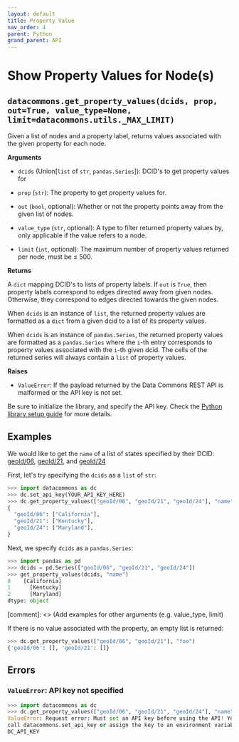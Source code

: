 ```yaml
---
layout: default
title: Property Value
nav_order: 4
parent: Python
grand_parent: API
---
```


# Show Property Values for Node(s)

## `datacommons.get_property_values(dcids, prop, out=True, value_type=None, limit=datacommons.utils._MAX_LIMIT)`

Given a list of nodes and a property label, returns values associated with the
given property for each node.

**Arguments**

*   `dcids` (Union[`list` of `str`, `pandas.Series`]): DCID's to get property values for

*   `prop` (`str`): The property to get property values for.

*   `out` (`bool`, optional): Whether or not the property points away from the given list of nodes.

*   `value_type` (`str`, optional): A type to filter returned property values by, only applicable if
    the value refers to a node.

*   `limit` (`int`, optional): The maximum number of property values returned per node, must be ≤ 500.

**Returns**

A `dict` mapping DCID's to lists of property labels. If `out` is `True`, then
property labels correspond to edges directed away from given nodes. Otherwise,
they correspond to edges directed towards the given nodes.

When `dcids` is an instance of `list`, the returned property values are
formatted as a `dict` from a given dcid to a list of its property values.

When `dcids` is an instance of `pandas.Series`, the returned property values
are formatted as a `pandas.Series` where the `i`-th entry corresponds to
property values associated with the `i`-th given dcid.  The cells of the
returned series will always contain a `list` of property values.

**Raises**

*   `ValueError`: If the payload returned by the Data Commons REST API is malformed or the API key is not set.

Be sure to initialize the library, and specify the API key. Check the [Python library setup guide](/api/python/) for more details.

## Examples

We would like to get the `name` of a list of states specified by their DCID:
[geoId/06](https://browser.datacommons.org/kg?dcid=geoId/06),
[geoId/21](https://browser.datacommons.org/kg?dcid=geoId/21), and
[geoId/24](https://browser.datacommons.org/kg?dcid=geoId/24)

First, let's try specifying the `dcids` as a `list` of `str`:

```python
>>> import datacommons as dc
>>> dc.set_api_key(YOUR_API_KEY_HERE)
>>> dc.get_property_values(["geoId/06", "geoId/21", "geoId/24"], "name")
{
  "geoId/06": ["California"],
  "geoId/21": ["Kentucky"],
  "geoId/24": ["Maryland"],
}
```

Next, we specify `dcids` as a `pandas.Series`:

```python
>>> import pandas as pd
>>> dcids = pd.Series(["geoId/06", "geoId/21", "geoId/24"])
>>> get_property_values(dcids, "name")
0    [California]
1      [Kentucky]
2      [Maryland]
dtype: object
```

[comment]: <> (Add examples for other arguments (e.g. value_type, limit)

If there is no value associated with the property, an empty list is returned:

```python
>>> dc.get_property_values(["geoId/06", "geoId/21"], "foo")
{'geoId/06': [], 'geoId/21': []}
```

## Errors

### `ValueError`: API key not specified

```python
>>> import datacommons as dc
>>> dc.get_property_values(["geoId/06", "geoId/21", "geoId/24"], "name")
ValueError: Request error: Must set an API key before using the API! You can
call datacommons.set_api_key or assign the key to an environment variable named
DC_API_KEY
```
